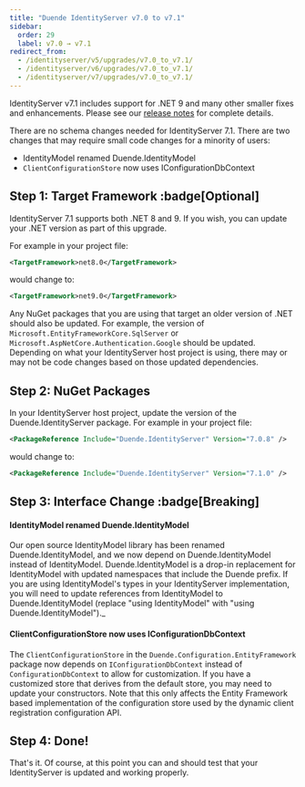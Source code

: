 ```yaml
---
title: "Duende IdentityServer v7.0 to v7.1"
sidebar:
  order: 29
  label: v7.0 → v7.1
redirect_from:
  - /identityserver/v5/upgrades/v7.0_to_v7.1/
  - /identityserver/v6/upgrades/v7.0_to_v7.1/
  - /identityserver/v7/upgrades/v7.0_to_v7.1/
---
```


IdentityServer v7.1 includes support for .NET 9 and many other smaller fixes and
enhancements. Please see our [release
notes](https://github.com/DuendeSoftware/products/releases/tag/is%2F7.1.0) for
complete details.

There are no schema changes needed for IdentityServer 7.1. There are two changes that may require small code changes for a minority of users:
- IdentityModel renamed Duende.IdentityModel
- `ClientConfigurationStore` now uses IConfigurationDbContext

## Step 1: Target Framework :badge[Optional]
IdentityServer 7.1 supports both .NET 8 and 9. If you wish, you can update your .NET version as part of this upgrade.

For example in your project file:

```xml
<TargetFramework>net8.0</TargetFramework>
```

would change to: 

```xml
<TargetFramework>net9.0</TargetFramework>
```

Any NuGet packages that you are using that target an older version of .NET should also be updated.
For example, the version of `Microsoft.EntityFrameworkCore.SqlServer` or `Microsoft.AspNetCore.Authentication.Google` should be updated.
Depending on what your IdentityServer host project is using, there may or may not be code changes based on those updated dependencies. 

## Step 2: NuGet Packages

In your IdentityServer host project, update the version of the Duende.IdentityServer package. 
For example in your project file:

```xml
<PackageReference Include="Duende.IdentityServer" Version="7.0.8" />
```

would change to: 

```xml
<PackageReference Include="Duende.IdentityServer" Version="7.1.0" />
```

## Step 3: Interface Change :badge[Breaking]

#### IdentityModel renamed Duende.IdentityModel
Our open source IdentityModel library has been renamed Duende.IdentityModel, and we now depend on Duende.IdentityModel instead of IdentityModel. Duende.IdentityModel is a drop-in replacement for IdentityModel with updated namespaces that include the Duende prefix. If you are using IdentityModel's types in your IdentityServer implementation, you will need to update references from IdentityModel to Duende.IdentityModel (replace "using IdentityModel" with "using Duende.IdentityModel")._

#### ClientConfigurationStore now uses IConfigurationDbContext
The `ClientConfigurationStore` in the `Duende.Configuration.EntityFramework` package now depends on `IConfigurationDbContext` instead of `ConfigurationDbContext` to allow for customization. If you have a customized store that derives from the default store, you may need to update your constructors. Note that this only affects the Entity Framework based implementation of the configuration store used by the dynamic client registration configuration API.

## Step 4: Done!

That's it. Of course, at this point you can and should test that your IdentityServer is updated and working properly.